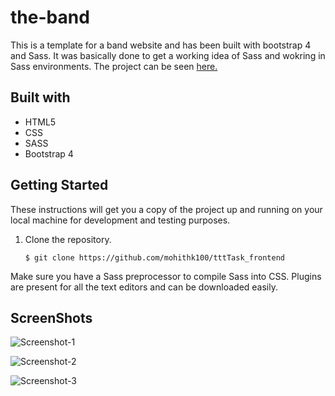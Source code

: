 # the-band
This is a template for a band website and has been built with bootstrap 4 and Sass. It was basically done to get a working idea of Sass and wokring in Sass environments. The project can be seen [here.](https://mohithk100.github.io/the-band/)

## Built with
* HTML5
* CSS
* SASS
* Bootstrap 4

## Getting Started 
These instructions will get you a copy of the project up and running on your local machine for development and testing
purposes.
1. Clone the repository.
   ```
   $ git clone https://github.com/mohithk100/tttTask_frontend
   ```
Make sure you have a Sass preprocessor to compile Sass into CSS. Plugins are present for all the text editors and can be downloaded easily.

## ScreenShots

![Screenshot-1](https://user-images.githubusercontent.com/22764320/39032557-abc7d5c0-448b-11e8-906d-424008382ca8.png)


![Screenshot-2](https://user-images.githubusercontent.com/22764320/39032564-ae73ce64-448b-11e8-9e84-f7c5790a6bac.png)


![Screenshot-3](https://user-images.githubusercontent.com/22764320/39032566-b098e634-448b-11e8-94bf-a3c776daa886.png)
